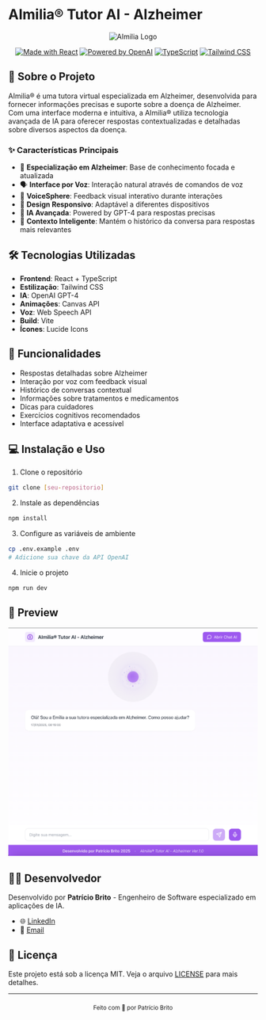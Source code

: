 # AImilia® Tutor AI - Alzheimer

<div align="center">
  <img src="/public/brain.svg" alt="AImilia Logo" width="120" />
  
  [![Made with React](https://img.shields.io/badge/Made%20with-React-61DAFB?style=flat-square&logo=react)](https://reactjs.org/)
  [![Powered by OpenAI](https://img.shields.io/badge/Powered%20by-OpenAI-412991?style=flat-square&logo=openai)](https://openai.com/)
  [![TypeScript](https://img.shields.io/badge/TypeScript-Ready-3178C6?style=flat-square&logo=typescript)](https://www.typescriptlang.org/)
  [![Tailwind CSS](https://img.shields.io/badge/Tailwind%20CSS-Styled-38B2AC?style=flat-square&logo=tailwind-css)](https://tailwindcss.com/)
</div>

## 🧠 Sobre o Projeto

AImilia® é uma tutora virtual especializada em Alzheimer, desenvolvida para fornecer informações precisas e suporte sobre a doença de Alzheimer. Com uma interface moderna e intuitiva, a AImilia® utiliza tecnologia avançada de IA para oferecer respostas contextualizadas e detalhadas sobre diversos aspectos da doença.

### ✨ Características Principais

- 🎯 **Especialização em Alzheimer**: Base de conhecimento focada e atualizada
- 🗣️ **Interface por Voz**: Interação natural através de comandos de voz
- 💫 **VoiceSphere**: Feedback visual interativo durante interações
- 📱 **Design Responsivo**: Adaptável a diferentes dispositivos
- 🤖 **IA Avançada**: Powered by GPT-4 para respostas precisas
- 🔄 **Contexto Inteligente**: Mantém o histórico da conversa para respostas mais relevantes

## 🛠️ Tecnologias Utilizadas

- **Frontend**: React + TypeScript
- **Estilização**: Tailwind CSS
- **IA**: OpenAI GPT-4
- **Animações**: Canvas API
- **Voz**: Web Speech API
- **Build**: Vite
- **Ícones**: Lucide Icons

## 🚀 Funcionalidades

- Respostas detalhadas sobre Alzheimer
- Interação por voz com feedback visual
- Histórico de conversas contextual
- Informações sobre tratamentos e medicamentos
- Dicas para cuidadores
- Exercícios cognitivos recomendados
- Interface adaptativa e acessível

## 💻 Instalação e Uso

1. Clone o repositório
```bash
git clone [seu-repositorio]
```

2. Instale as dependências
```bash
npm install
```

3. Configure as variáveis de ambiente
```bash
cp .env.example .env
# Adicione sua chave da API OpenAI
```

4. Inicie o projeto
```bash
npm run dev
```

## 🎨 Preview

<div align="center">
  <img src="public/preview.png" alt="Preview da Interface" width="600" />
</div>

## 👨‍💻 Desenvolvedor

Desenvolvido por **Patrício Brito** - Engenheiro de Software especializado em aplicações de IA.

- 🌐 [LinkedIn](https://www.linkedin.com/in/patriciobcs/)
- 📧 [Email](mailto:patriciobcs@gmail.com)

## 📄 Licença

Este projeto está sob a licença MIT. Veja o arquivo [LICENSE](LICENSE) para mais detalhes.

---

<div align="center">
  <sub>Feito com 💜 por Patrício Brito</sub>
</div>
